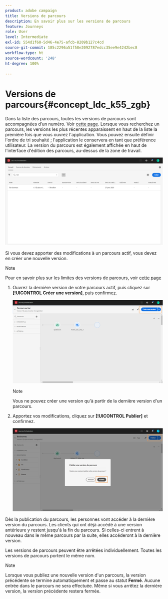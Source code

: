 ```yaml
---
product: adobe campaign
title: Versions de parcours
description: En savoir plus sur les versions de parcours
feature: Journeys
role: User
level: Intermediate
exl-id: 554d1f60-5d46-4e75-afcb-8209b127c4cd
source-git-commit: 185c2296a51f58e2092787edcc35ee9e4242bec8
workflow-type: ht
source-wordcount: '248'
ht-degree: 100%

---
```


# Versions de parcours{#concept_ldc_k55_zgb}

Dans la liste des parcours, toutes les versions de parcours sont accompagnées d’un numéro. Voir [cette page](../building-journeys/using-the-journey-designer.md). Lorsque vous recherchez un parcours, les versions les plus récentes apparaissent en haut de la liste la première fois que vous ouvrez l&#39;application. Vous pouvez ensuite définir l&#39;ordre de tri souhaité ; l&#39;application le conservera en tant que préférence utilisateur. La version du parcours est également affichée en haut de l&#39;interface d&#39;édition des parcours, au-dessus de la zone de travail.

![](../assets/journeyversions1.png)

Si vous devez apporter des modifications à un parcours actif, vous devez en créer une nouvelle version.

>[!NOTE]
>
>Pour en savoir plus sur les limites des versions de parcours, voir [cette page](../about/limitations.md#journey-versions-limitations)

1. Ouvrez la dernière version de votre parcours actif, puis cliquez sur **[!UICONTROL Créer une version]**, puis confirmez.

   ![](../assets/journeyversions2.png)

   >[!NOTE]
   >
   >Vous ne pouvez créer une version qu&#39;à partir de la dernière version d&#39;un parcours.

1. Apportez vos modifications, cliquez sur **[!UICONTROL Publier]** et confirmez.

   ![](../assets/journeyversions3.png)

Dès la publication du parcours, les personnes vont accéder à la dernière version du parcours. Les clients qui ont déjà accédé à une version antérieure y restent jusqu&#39;à la fin du parcours. Si celles-ci entrent à nouveau dans le même parcours par la suite, elles accéderont à la dernière version.

Les versions de parcours peuvent être arrêtées individuellement. Toutes les versions de parcours portent le même nom.

>[!NOTE]
>
>Lorsque vous publiez une nouvelle version d&#39;un parcours, la version précédente se termine automatiquement et passe au statut **Fermé**. Aucune entrée dans le parcours ne sera effectuée. Même si vous arrêtez la dernière version, la version précédente restera fermée.
